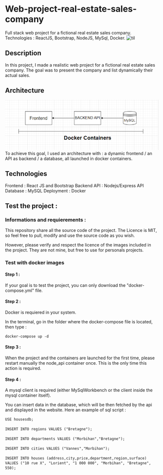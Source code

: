 # Web-project-real-estate-sales-company
Full stack web project for a fictional real estate sales company. Technologies : ReactJS, Bootstrap, NodeJS, MySql, Docker.
![til](https://github.com/ArseneEvsen/Web-project-real-estate-sales-company/blob/main/Example-images/Example_site.gif?raw=true)

## Description

In this project, I made a realistic web project for a fictional real estate sales company.
The goal was to present the company and list dynamically their actual sales.

## Architecture
![Alt text](Example-images/Architecture.png)
To achieve this goal, I used an architecture with : a dynamic frontend / an API as backend / a database, all launched in docker containers.

## Technologies

Frontend : React JS and Bootstrap
Backend API : Nodejs/Express API
Database : MySQL
Deployment : Docker

## Test the project :

### Informations and requierements :

This repository share all the source code of the project. The Licence is MIT, so feel free to pull, modify and use the source code as you wish.

However, please verify and respect the licence of the images included in the project. They are not mine, but free to use for personals projects.

### Test with docker images

#### Step 1 :

If your goal is to test the project, you can only download the "docker-compose.yml" file.

#### Step 2 :

Docker is requiered in your system.

In the terminal, go in the folder where the docker-compose file is located, then type :

```
docker-compose up -d
```

#### Step 3 :

When the project and the containers are launched for the first time, please restart manually the node_api container once. This is the only time this action is required.

#### Step 4 :

A mysql client is required (either MySqlWorkbench or the client inside the mysql container itself).

You can insert data in the database, which will be then fetched by the api and displayed in the website. Here an example of sql script :

```
USE housesdb;

INSERT INTO regions VALUES ("Bretagne");

INSERT INTO departments VALUES ("Morbihan","Bretagne");

INSERT INTO cities VALUES ("Vannes","Morbihan");

INSERT INTO houses (address,city,price,department,region,surface)
VALUES ("10 rue X", "Lorient", "1 000 000", "Morbihan", "Bretagne", 550);
```
